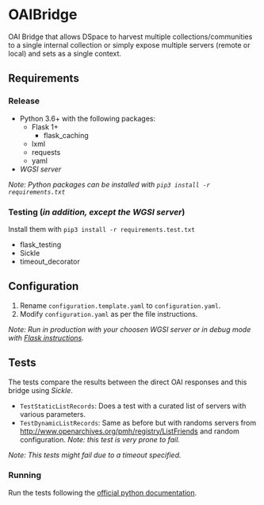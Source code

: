 # OAIBridge

OAI Bridge that allows DSpace to harvest multiple collections/communities to a single internal collection or simply expose multiple servers (remote or local) and sets as a single context.

## Requirements

### Release

* Python 3.6+ with the following packages:
  * Flask 1+
    * flask_caching  
  * lxml
  * requests
  * yaml
* *WGSI server*

*Note: Python packages can be installed with `pip3 install -r requirements.txt`*

### Testing (*in addition, except the WGSI server*)

Install them with `pip3 install -r requirements.test.txt`

* flask_testing
* Sickle
* timeout_decorator

## Configuration

1. Rename `configuration.template.yaml` to `configuration.yaml`.
2. Modify `configuration.yaml` as per the file instructions.

*Note: Run in production with your choosen WGSI server or in debug mode with [Flask instructions](http://flask.pocoo.org/docs/1.0/quickstart/).*

## Tests

The tests compare the results between the direct OAI responses and this bridge using *Sickle*.

* `TestStaticListRecords`: Does a test with a curated list of servers with various parameters.
* `TestDynamicListRecords`: Same as before but with randoms servers from http://www.openarchives.org/pmh/registry/ListFriends and random configuration. *Note: this test is very prone to fail.*

*Note: This tests might fail due to a timeout specified.*

### Running

Run the tests following the [official python documentation](https://docs.python.org/3/library/unittest.html#command-line-interface).